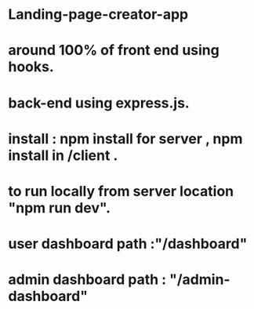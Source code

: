 # Landing-page-creator-app
# around 100% of front end  using hooks.
# back-end using express.js.
# install : npm install for server , npm install in /client .
# to run locally from server location "npm run dev".
# user dashboard path :"/dashboard"
# admin dashboard path : "/admin-dashboard"
